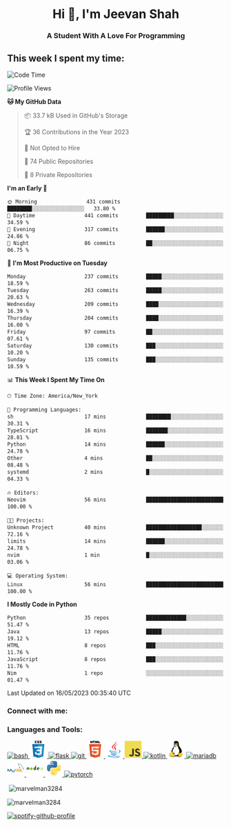 <h1 align="center">Hi 👋, I'm Jeevan Shah</h1>
<h3 align="center">A Student With A Love For Programming</h3>

## This week I spent my time:

<!--START_SECTION:waka-->
![Code Time](http://img.shields.io/badge/Code%20Time-340%20hrs%2013%20mins-blue)

![Profile Views](http://img.shields.io/badge/Profile%20Views-5-blue)

**🐱 My GitHub Data** 

> 📦 33.7 kB Used in GitHub's Storage 
 > 
> 🏆 36 Contributions in the Year 2023
 > 
> 🚫 Not Opted to Hire
 > 
> 📜 74 Public Repositories 
 > 
> 🔑 8 Private Repositories 
 > 
**I'm an Early 🐤** 

```text
🌞 Morning                431 commits         ████████░░░░░░░░░░░░░░░░░   33.80 % 
🌆 Daytime                441 commits         █████████░░░░░░░░░░░░░░░░   34.59 % 
🌃 Evening                317 commits         ██████░░░░░░░░░░░░░░░░░░░   24.86 % 
🌙 Night                  86 commits          ██░░░░░░░░░░░░░░░░░░░░░░░   06.75 % 
```
📅 **I'm Most Productive on Tuesday** 

```text
Monday                   237 commits         █████░░░░░░░░░░░░░░░░░░░░   18.59 % 
Tuesday                  263 commits         █████░░░░░░░░░░░░░░░░░░░░   20.63 % 
Wednesday                209 commits         ████░░░░░░░░░░░░░░░░░░░░░   16.39 % 
Thursday                 204 commits         ████░░░░░░░░░░░░░░░░░░░░░   16.00 % 
Friday                   97 commits          ██░░░░░░░░░░░░░░░░░░░░░░░   07.61 % 
Saturday                 130 commits         ███░░░░░░░░░░░░░░░░░░░░░░   10.20 % 
Sunday                   135 commits         ███░░░░░░░░░░░░░░░░░░░░░░   10.59 % 
```


📊 **This Week I Spent My Time On** 

```text
🕑︎ Time Zone: America/New_York

💬 Programming Languages: 
sh                       17 mins             ████████░░░░░░░░░░░░░░░░░   30.31 % 
TypeScript               16 mins             ███████░░░░░░░░░░░░░░░░░░   28.81 % 
Python                   14 mins             ██████░░░░░░░░░░░░░░░░░░░   24.78 % 
Other                    4 mins              ██░░░░░░░░░░░░░░░░░░░░░░░   08.48 % 
systemd                  2 mins              █░░░░░░░░░░░░░░░░░░░░░░░░   04.33 % 

🔥 Editors: 
Neovim                   56 mins             █████████████████████████   100.00 % 

🐱‍💻 Projects: 
Unknown Project          40 mins             ██████████████████░░░░░░░   72.16 % 
limits                   14 mins             ██████░░░░░░░░░░░░░░░░░░░   24.78 % 
nvim                     1 min               █░░░░░░░░░░░░░░░░░░░░░░░░   03.06 % 

💻 Operating System: 
Linux                    56 mins             █████████████████████████   100.00 % 
```

**I Mostly Code in Python** 

```text
Python                   35 repos            █████████████░░░░░░░░░░░░   51.47 % 
Java                     13 repos            █████░░░░░░░░░░░░░░░░░░░░   19.12 % 
HTML                     8 repos             ███░░░░░░░░░░░░░░░░░░░░░░   11.76 % 
JavaScript               8 repos             ███░░░░░░░░░░░░░░░░░░░░░░   11.76 % 
Nim                      1 repo              ░░░░░░░░░░░░░░░░░░░░░░░░░   01.47 % 
```




 Last Updated on 16/05/2023 00:35:40 UTC
<!--END_SECTION:waka-->

<h3 align="left">Connect with me:</h3>
<p align="left">

</p>

<h3 align="left">Languages and Tools:</h3>
<p align="left"> <a href="https://www.gnu.org/software/bash/" target="_blank"> <img src="https://www.vectorlogo.zone/logos/gnu_bash/gnu_bash-icon.svg" alt="bash" width="40" height="40"/> </a> <a href="https://www.w3schools.com/css/" target="_blank"> <img src="https://raw.githubusercontent.com/devicons/devicon/master/icons/css3/css3-original-wordmark.svg" alt="css3" width="40" height="40"/> </a> <a href="https://flask.palletsprojects.com/" target="_blank"> <img src="https://www.vectorlogo.zone/logos/pocoo_flask/pocoo_flask-icon.svg" alt="flask" width="40" height="40"/> </a> <a href="https://git-scm.com/" target="_blank"> <img src="https://www.vectorlogo.zone/logos/git-scm/git-scm-icon.svg" alt="git" width="40" height="40"/> </a> <a href="https://www.w3.org/html/" target="_blank"> <img src="https://raw.githubusercontent.com/devicons/devicon/master/icons/html5/html5-original-wordmark.svg" alt="html5" width="40" height="40"/> </a> <a href="https://www.java.com" target="_blank"> <img src="https://raw.githubusercontent.com/devicons/devicon/master/icons/java/java-original.svg" alt="java" width="40" height="40"/> </a> <a href="https://developer.mozilla.org/en-US/docs/Web/JavaScript" target="_blank"> <img src="https://raw.githubusercontent.com/devicons/devicon/master/icons/javascript/javascript-original.svg" alt="javascript" width="40" height="40"/> </a> <a href="https://kotlinlang.org" target="_blank"> <img src="https://www.vectorlogo.zone/logos/kotlinlang/kotlinlang-icon.svg" alt="kotlin" width="40" height="40"/> </a> <a href="https://www.linux.org/" target="_blank"> <img src="https://raw.githubusercontent.com/devicons/devicon/master/icons/linux/linux-original.svg" alt="linux" width="40" height="40"/> </a> <a href="https://mariadb.org/" target="_blank"> <img src="https://www.vectorlogo.zone/logos/mariadb/mariadb-icon.svg" alt="mariadb" width="40" height="40"/> </a> <a href="https://www.mysql.com/" target="_blank"> <img src="https://raw.githubusercontent.com/devicons/devicon/master/icons/mysql/mysql-original-wordmark.svg" alt="mysql" width="40" height="40"/> </a> <a href="https://nodejs.org" target="_blank"> <img src="https://raw.githubusercontent.com/devicons/devicon/master/icons/nodejs/nodejs-original-wordmark.svg" alt="nodejs" width="40" height="40"/> </a> <a href="https://www.python.org" target="_blank"> <img src="https://raw.githubusercontent.com/devicons/devicon/master/icons/python/python-original.svg" alt="python" width="40" height="40"/> </a> <a href="https://pytorch.org/" target="_blank"> <img src="https://www.vectorlogo.zone/logos/pytorch/pytorch-icon.svg" alt="pytorch" width="40" height="40"/> </a> </p>


<p>&nbsp;<img align="center" src="https://github-readme-stats.vercel.app/api?username=marvelman3284&show_icons=true&locale=en&theme=blue-green" alt="marvelman3284" /></p>

<p><img align="center" src="https://github-readme-streak-stats.herokuapp.com/?user=marvelman3284&theme=blue-green" alt="marvelman3284" /></p>


[![spotify-github-profile](https://spotify-github-profile.vercel.app/api/view?uid=lp0lvf5zzesrwq2hdzmfnkjsq&cover_image=true&theme=default)](https://github.com/kittinan/spotify-github-profile)
